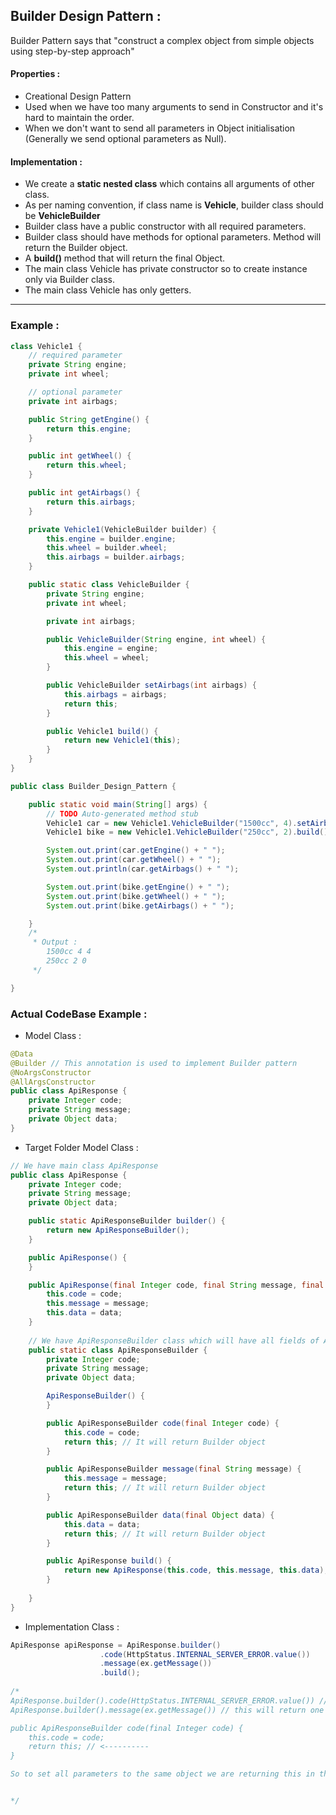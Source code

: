 ## Builder Design Pattern :

Builder Pattern says that "construct a complex object from simple objects using step-by-step approach"

#### Properties :

- Creational Design Pattern
- Used when we have too many arguments to send in Constructor and it's hard to maintain the order.
- When we don't want to send all parameters in Object initialisation (Generally we send optional parameters as Null). 

#### Implementation :

- We create a **static nested class** which contains all arguments of other class. 
- As per naming convention, if class name is **Vehicle**, builder class should be **VehicleBuilder**
- Builder class have a public constructor with all required parameters.
- Builder class should have methods for optional parameters. Method will return the Builder object. 
- A **build()** method that will return the final Object.
- The main class Vehicle has private constructor so to create instance only via Builder class.
- The main class Vehicle has only getters.


-----------------------------------------------------------------------------------------------------------------------------------------------------

### Example : 



```java
class Vehicle1 {
	// required parameter
	private String engine;
	private int wheel;

	// optional parameter
	private int airbags;

	public String getEngine() {
		return this.engine;
	}

	public int getWheel() {
		return this.wheel;
	}

	public int getAirbags() {
		return this.airbags;
	}

	private Vehicle1(VehicleBuilder builder) {
		this.engine = builder.engine;
		this.wheel = builder.wheel;
		this.airbags = builder.airbags;
	}

	public static class VehicleBuilder {
		private String engine;
		private int wheel;

		private int airbags;

		public VehicleBuilder(String engine, int wheel) {
			this.engine = engine;
			this.wheel = wheel;
		}

		public VehicleBuilder setAirbags(int airbags) {
			this.airbags = airbags;
			return this;
		}

		public Vehicle1 build() {
			return new Vehicle1(this);
		}
	}
}

public class Builder_Design_Pattern {

	public static void main(String[] args) {
		// TODO Auto-generated method stub
		Vehicle1 car = new Vehicle1.VehicleBuilder("1500cc", 4).setAirbags(4).build();
		Vehicle1 bike = new Vehicle1.VehicleBuilder("250cc", 2).build();

		System.out.print(car.getEngine() + " ");
		System.out.print(car.getWheel() + " ");
		System.out.println(car.getAirbags() + " ");

		System.out.print(bike.getEngine() + " ");
		System.out.print(bike.getWheel() + " ");
		System.out.print(bike.getAirbags() + " ");

	}
	/*
	 * Output :
	 	1500cc 4 4 
		250cc 2 0 
	 */

}

```

### Actual CodeBase Example : 

- Model Class : 

```java
@Data
@Builder // This annotation is used to implement Builder pattern
@NoArgsConstructor
@AllArgsConstructor
public class ApiResponse {
    private Integer code;
    private String message;
    private Object data;
}

```

- Target Folder Model Class : 

```java
// We have main class ApiResponse
public class ApiResponse {
    private Integer code;
    private String message;
    private Object data;

    public static ApiResponseBuilder builder() {
        return new ApiResponseBuilder();
    }

    public ApiResponse() {
    }

    public ApiResponse(final Integer code, final String message, final Object data) {
        this.code = code;
        this.message = message;
        this.data = data;
    }
    
    // We have ApiResponseBuilder class which will have all fields of ApiResponse class
    public static class ApiResponseBuilder {
        private Integer code;
        private String message;
        private Object data;

        ApiResponseBuilder() {
        }

        public ApiResponseBuilder code(final Integer code) {
            this.code = code;
            return this; // It will return Builder object
        }

        public ApiResponseBuilder message(final String message) {
            this.message = message;
            return this; // It will return Builder object
        }

        public ApiResponseBuilder data(final Object data) {
            this.data = data;
            return this; // It will return Builder object
        }

        public ApiResponse build() {
            return new ApiResponse(this.code, this.message, this.data);
        }
	
    }
}

```

- Implementation Class : 

```java
ApiResponse apiResponse = ApiResponse.builder()
                    .code(HttpStatus.INTERNAL_SERVER_ERROR.value())
                    .message(ex.getMessage())
                    .build();
		 
/*
ApiResponse.builder().code(HttpStatus.INTERNAL_SERVER_ERROR.value()) // This will return one builder object
ApiResponse.builder().message(ex.getMessage()) // this will return one builder object

public ApiResponseBuilder code(final Integer code) {
    this.code = code;
    return this; // <----------
}

So to set all parameters to the same object we are returning this in the setter method of Builder class :


*/


```











